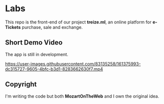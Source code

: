 # Labs
This repo is the front-end of our project **treize.ml**, an online platform for **e-Tickets** purchase, sale and exchange.

## Short Demo Video
The app is still in development.

https://user-images.githubusercontent.com/83135258/161375993-dc315727-9605-4bfc-b3d1-8283662630f7.mp4

## Copyright
I'm writing the code but both **MozartOnTheWeb** and I own the original idea.
